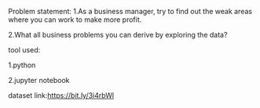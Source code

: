 Problem statement:
1.As a business manager, try to find out the weak areas where you can work to make more profit.

2.What all business problems you can derive by exploring the data?

tool used:

1.python

2.jupyter notebook


dataset link:https://bit.ly/3i4rbWl
